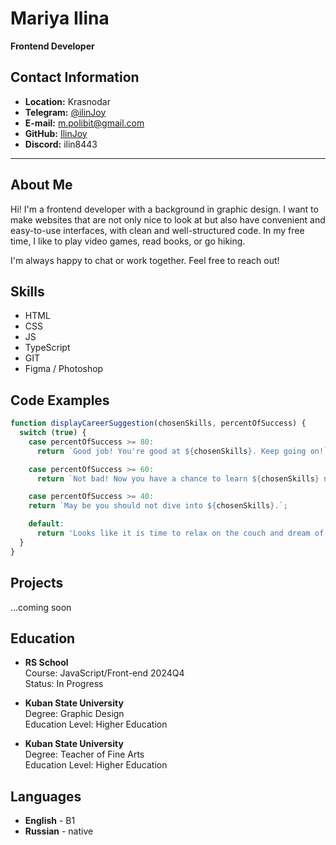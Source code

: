# Mariya Ilina
**Frontend Developer**

## Contact Information
* **Location:** Krasnodar
* **Telegram:** [@ilinJoy](https://t.me/ilinJoy)
* **E-mail:** m.polibit@gmail.com
* **GitHub:** [IlinJoy](https://github.com/IlinJoy)
* **Discord:**  ilin8443

----

## About Me
Hi! I'm a frontend developer with a background in graphic design. I want to make websites that are not only nice to look at but also have convenient and easy-to-use interfaces, with clean and well-structured code. In my free time, I like to play video games, read books, or go hiking.

I'm always happy to chat or work together. Feel free to reach out!

## Skills
* HTML
* CSS
* JS
* TypeScript
* GIT
* Figma / Photoshop

## Code Examples
```javascript
function displayCareerSuggestion(chosenSkills, percentOfSuccess) {
  switch (true) {
    case percentOfSuccess >= 80:
      return `Good job! You're good at ${chosenSkills}. Keep going on!`;

    case percentOfSuccess >= 60:
      return `Not bad! Now you have a chance to learn ${chosenSkills} next year.`;

    case percentOfSuccess >= 40:
    return `May be you should not dive into ${chosenSkills}.`;

    default:
      return 'Looks like it is time to relax on the couch and dream of new things!';
  }
}
```

## Projects
...coming soon

## Education
* **RS School**\
  Course: JavaScript/Front-end 2024Q4\
  Status: In Progress

* **Kuban State University**\
  Degree: Graphic Design\
  Education Level: Higher Education

* **Kuban State University**\
  Degree: Teacher of Fine Arts\
  Education Level: Higher Education

## Languages
* **English** - B1
* **Russian** - native